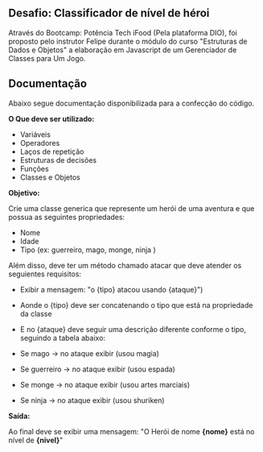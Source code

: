 
## Desafio: Classificador de nível de héroi

Através do Bootcamp: Potência Tech iFood (Pela plataforma DIO), foi proposto pelo instrutor Felipe durante o módulo do curso "Estruturas de Dados e Objetos" a elaboração em Javascript de um Gerenciador de Classes para Um Jogo.
## Documentação

Abaixo segue documentação disponibilizada para a confecção do código.

**O Que deve ser utilizado:**
- Variáveis
- Operadores
- Laços de repetição
- Estruturas de decisões
- Funções
- Classes e Objetos

**Objetivo:**

Crie uma classe generica que represente um herói de uma aventura e que possua as seguintes propriedades:

- Nome
- Idade
- Tipo (ex: guerreiro, mago, monge, ninja )

Além disso, deve ter um método chamado atacar que deve atender os seguientes requisitos:

- Exibir a mensagem: "o {tipo} atacou usando {ataque}")
- Aonde o {tipo} deve ser concatenando o tipo que está na propriedade da classe
- E no {ataque} deve seguir uma descrição diferente conforme o tipo, seguindo a tabela abaixo:

- Se mago -> no ataque exibir (usou magia)
- Se guerreiro -> no ataque exibir (usou espada)
- Se monge -> no ataque exibir (usou artes marciais)
- Se ninja -> no ataque exibir (usou shuriken)


**Saída:**

Ao final deve se exibir uma mensagem:
"O Herói de nome **{nome}** está no nível de **{nivel}**"
